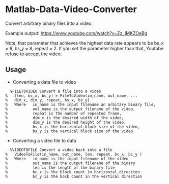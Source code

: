 # Matlab-Data-Video-Converter
Convert arbitrary binary files into a video. 

Example output: https://www.youtube.com/watch?v=Zz_jMKZOeBg

Note, that parameter that achieves the highest data rate appears to be bs_x = 8, bs_y = 8, repeat = 2. If you set the parameter higher than that, Youtube refuse to accept the video. 
## Usage
- Converting a data file to video
```
  %FILETOVIDEO Convert a file into a video
%   [len, bc_x, bc_y] = FileToVideo(in_name, out_name, ...
%   dim_x, dim_y, repeat, bs_x, bs_y)
%   Where   in_name is the input filename an arbitary binary file, 
%           out_name is the output filename of the video,
%           repeat is the number of repeated frame,
%           dim_x is the desired width of the video,
%           dim_y is the desired height of the video,
%           bs_x is the horizontal block size of the video,
%           bs_y is the vertical block size of the video.
```
- Converting a video file to data
```
  %VIDEOTOFILE Convert a video back into a file
%   VideoToFile(in_name, out_name, len, repeat, bc_x, bc_y )
%   Where   in_name is the input filename of the video
%           out_name is the output filename of the binary
%           len is the length of the binary file
%           bc_x is the block count in horizontal direciton
%           bc_y is the bock count in the vertical direction
```


